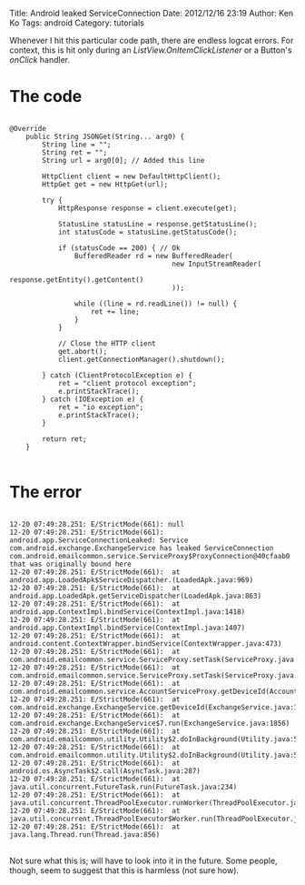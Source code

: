 Title: Android leaked ServiceConnection
Date: 2012/12/16 23:19
Author: Ken Ko
Tags: android
Category: tutorials

Whenever I hit this particular code path, there are endless logcat errors.
For context, this is hit only during an *ListView.OnItemClickListener* or
a Button's *onClick* handler. 

The code
========
<pre>
<code>
@Override
    public String JSONGet(String... arg0) {
        String line = "";
        String ret = "";
        String url = arg0[0]; // Added this line
        
        HttpClient client = new DefaultHttpClient();
        HttpGet get = new HttpGet(url);
        
        try {
            HttpResponse response = client.execute(get);

            StatusLine statusLine = response.getStatusLine();
            int statusCode = statusLine.getStatusCode();

            if (statusCode == 200) { // Ok
                BufferedReader rd = new BufferedReader(
                                        new InputStreamReader(
                                            response.getEntity().getContent()
                                        ));

                while ((line = rd.readLine()) != null) {
                    ret += line;
                }
            }
            
            // Close the HTTP client
            get.abort();
            client.getConnectionManager().shutdown();
            
        } catch (ClientProtocolException e) {
            ret = "client protocol exception";
            e.printStackTrace();
        } catch (IOException e) {
            ret = "io exception";
            e.printStackTrace();
        }

        return ret;
    }
</code>
</pre>

The error
=========
<pre>
<code>
12-20 07:49:28.251: E/StrictMode(661): null
12-20 07:49:28.251: E/StrictMode(661): android.app.ServiceConnectionLeaked: Service com.android.exchange.ExchangeService has leaked ServiceConnection com.android.emailcommon.service.ServiceProxy$ProxyConnection@40cfaab0 that was originally bound here
12-20 07:49:28.251: E/StrictMode(661):  at android.app.LoadedApk$ServiceDispatcher.<init>(LoadedApk.java:969)
12-20 07:49:28.251: E/StrictMode(661):  at android.app.LoadedApk.getServiceDispatcher(LoadedApk.java:863)
12-20 07:49:28.251: E/StrictMode(661):  at android.app.ContextImpl.bindService(ContextImpl.java:1418)
12-20 07:49:28.251: E/StrictMode(661):  at android.app.ContextImpl.bindService(ContextImpl.java:1407)
12-20 07:49:28.251: E/StrictMode(661):  at android.content.ContextWrapper.bindService(ContextWrapper.java:473)
12-20 07:49:28.251: E/StrictMode(661):  at com.android.emailcommon.service.ServiceProxy.setTask(ServiceProxy.java:157)
12-20 07:49:28.251: E/StrictMode(661):  at com.android.emailcommon.service.ServiceProxy.setTask(ServiceProxy.java:145)
12-20 07:49:28.251: E/StrictMode(661):  at com.android.emailcommon.service.AccountServiceProxy.getDeviceId(AccountServiceProxy.java:116)
12-20 07:49:28.251: E/StrictMode(661):  at com.android.exchange.ExchangeService.getDeviceId(ExchangeService.java:1249)
12-20 07:49:28.251: E/StrictMode(661):  at com.android.exchange.ExchangeService$7.run(ExchangeService.java:1856)
12-20 07:49:28.251: E/StrictMode(661):  at com.android.emailcommon.utility.Utility$2.doInBackground(Utility.java:551)
12-20 07:49:28.251: E/StrictMode(661):  at com.android.emailcommon.utility.Utility$2.doInBackground(Utility.java:549)
12-20 07:49:28.251: E/StrictMode(661):  at android.os.AsyncTask$2.call(AsyncTask.java:287)
12-20 07:49:28.251: E/StrictMode(661):  at java.util.concurrent.FutureTask.run(FutureTask.java:234)
12-20 07:49:28.251: E/StrictMode(661):  at java.util.concurrent.ThreadPoolExecutor.runWorker(ThreadPoolExecutor.java:1080)
12-20 07:49:28.251: E/StrictMode(661):  at java.util.concurrent.ThreadPoolExecutor$Worker.run(ThreadPoolExecutor.java:573)
12-20 07:49:28.251: E/StrictMode(661):  at java.lang.Thread.run(Thread.java:856)
</code>
</pre>

Not sure what this is; will have to look into it in the future. Some
people, though, seem to suggest that this is harmless (not sure how).
